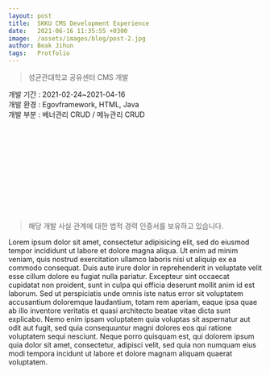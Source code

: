 ```yaml
---
layout: post
title:  SKKU CMS Development Experience
date:   2021-06-16 11:35:55 +0300
image:  /assets/images/blog/post-2.jpg
author: Beak Jihun
tags:   Protfolio
---
```


> 성균관대학교 공유센터 CMS 개발

개발 기간 : 2021-02-24~2021-04-16  
개발 환경 : Egovframework, HTML, Java  
개발 부분 : 베너관리 CRUD / 메뉴관리 CRUD  
<br/>  
<br/>  
<br/>  
<br/>  
<br/>  
<br/>  
> 해당 개발 사실 관계에 대한 법적 경력 인증서를 보유하고 있습니다.

Lorem ipsum dolor sit amet, consectetur adipisicing elit, sed do eiusmod tempor incididunt ut labore et dolore magna aliqua. Ut enim ad minim veniam, quis nostrud exercitation ullamco laboris nisi ut aliquip ex ea commodo consequat. Duis aute irure dolor in reprehenderit in voluptate velit esse cillum dolore eu fugiat nulla pariatur. Excepteur sint occaecat cupidatat non proident, sunt in culpa qui officia deserunt mollit anim id est laborum. Sed ut perspiciatis unde omnis iste natus error sit voluptatem accusantium doloremque laudantium, totam rem aperiam, eaque ipsa quae ab illo inventore veritatis et quasi architecto beatae vitae dicta sunt explicabo. Nemo enim ipsam voluptatem quia voluptas sit aspernatur aut odit aut fugit, sed quia consequuntur magni dolores eos qui ratione voluptatem sequi nesciunt. Neque porro quisquam est, qui dolorem ipsum quia dolor sit amet, consectetur, adipisci velit, sed quia non numquam eius modi tempora incidunt ut labore et dolore magnam aliquam quaerat voluptatem.
